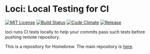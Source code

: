 # Loci: Local Testing for CI
[![MIT License](http://img.shields.io/badge/license-MIT-blue.svg?style=flat)](LICENSE)
[![Build Status](https://travis-ci.org/jkawamoto/loci.svg?branch=master)](https://travis-ci.org/jkawamoto/loci)
[![Code Climate](https://codeclimate.com/github/jkawamoto/loci/badges/gpa.svg)](https://codeclimate.com/github/jkawamoto/loci)
[![Release](https://img.shields.io/badge/release-0.1.5-lightgrey.svg)](https://github.com/jkawamoto/loci/releases/tag/v0.1.5)

loci runs CI tests locally to help your commits pass such tests
before pushing remote repository.

This is a repository for Homebrew.
The main repository is [here](https://github.com/jkawamoto/loci).

